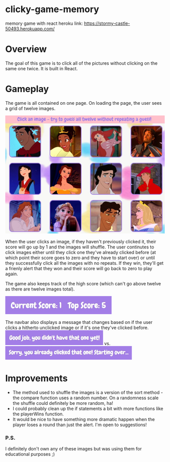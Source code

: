 # clicky-game-memory
memory game with react
heroku link: https://stormy-castle-50493.herokuapp.com/

# Overview
The goal of this game is to click all of the pictures without clicking on the same one twice. It is built in React.

# Gameplay
The game is all contained on one page. On loading the page, the user sees a grid of twelve images. 

![gameboard](public/images/screenshots/gameboard.jpg)

When the user clicks an image, if they haven't previously clicked it, their score will go up by 1 and the images will shuffle. The user continutes to click images either until they click one they've already clicked before (at which point their score goes to zero and they have to start over) or until they successfully click all the images with no repeats. If they win, they'll get a frienly alert that they won and their score will go back to zero to play again. 

The game also keeps track of the high score (which can't go above twelve as there are twelve images total). 

![top score](public/images/screenshots/topscore.jpg)

The navbar also displays a message that changes based on if the user clicks a hitherto unclicked image or if it's one they've clicked before. 
![unclicked image](public/images/screenshots/newclick.jpg) vs. ![hitherto clicked image](public/images/screenshots/oldclick.jpg)


# Improvements
* The method used to shuffle the images is a version of the sort method - the compare function uses a random number. On a randomness scale the shuffle could definitely be more random, ha!
* I could probably clean up the if statements a bit with more functions like the playerWins function.
* It would be nice to have something more dramatic happen when the player loses a round than just the alert. I'm open to suggestions!

### P.S.
I definitely don't own any of these images but was using them for educational purposes ;)